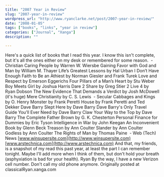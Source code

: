 ```yaml
---
title: "2007 Year in Review"
slug: "2007-year-in-review"
wordpress_url: "http://www.ryanclarke.net/post/2007-year-in-review/"
date: "2008-01-05"
tags: ["books", "links", "year in review"]
categories: ["Journal", "Xanga"]
description: ""

---
```


Here's a quick list of books that I read this year. I know this isn't complete, but it's all the ones either on my desk or remembered for some reason.
 - Christian
Caring People by Warren W. Wiersbe
Gaining Favor with God and Man by William M. Thayer
Life’s Greatest Lessons by Hal Urban
I Don’t Have Enough Faith to Be an Athiest by Norman Giesler and Frank Turek
Love and Respect by Emerson Eggerichs
Four Pillars of a Man’s Heart by Stu Weber
Boy Meets Girl by Joshua Harris
Dare 2 Share by Greg Stier
2 Live 4 by Ryan Dobson
The New Evidence That Demands a Verdict by Josh McDowell (it's huge)
Mere Christianity by C. S. Lewis
 - Secular
Cabbages and Kings by O. Henry
Monster by Frank Peretti
House by Frank Peretti and Ted Dekker
Dave Barry Slept Here by Dave Barry
Dave Barry's Only Travel Guide You’ll Ever Need by Dave Barry
Claw Your Way to the Top by Dave Barry
The Complete Father Brown by G. K. Chesterton
Personal Finance for Dummies by Eric Tyson
Intelligence in War by John Keegan
An Inconvenient Book by Glenn Beck
Treason by Ann Coulter
Slander by Ann Coulter
Godless by Ann Coulter
The Rights of Man by Thomas Paine
 - Web (Tech) News
[www.winsupersite.com](http://www.winsupersite.com)
[www.arstechnica.com](http://www.arstechnica.com)
And that, my friends, is a snapshot of my read this past year, at least the part I can remember tonight. Maybe I'll add more when I think of them, but don't hold your breath (asphyxiation is bad for your health).
Ryan
By the way, I have a new Verizon cell number. Don't call my old phone anymore.
Originally posted at classicalRyan.xanga.com
